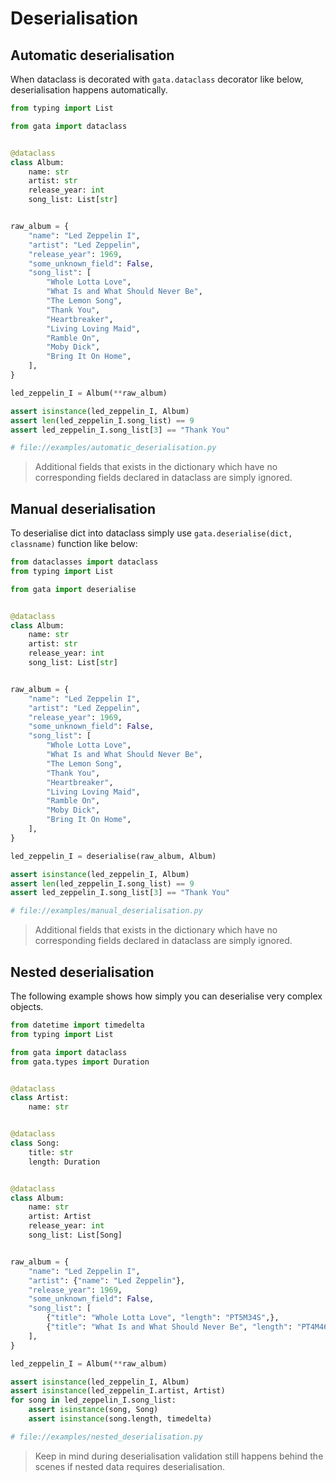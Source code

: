 # Deserialisation

## Automatic deserialisation

When dataclass is decorated with `gata.dataclass` decorator like below, deserialisation happens automatically.

```python
from typing import List

from gata import dataclass


@dataclass
class Album:
    name: str
    artist: str
    release_year: int
    song_list: List[str]


raw_album = {
    "name": "Led Zeppelin I",
    "artist": "Led Zeppelin",
    "release_year": 1969,
    "some_unknown_field": False,
    "song_list": [
        "Whole Lotta Love",
        "What Is and What Should Never Be",
        "The Lemon Song",
        "Thank You",
        "Heartbreaker",
        "Living Loving Maid",
        "Ramble On",
        "Moby Dick",
        "Bring It On Home",
    ],
}

led_zeppelin_I = Album(**raw_album)

assert isinstance(led_zeppelin_I, Album)
assert len(led_zeppelin_I.song_list) == 9
assert led_zeppelin_I.song_list[3] == "Thank You"

# file://examples/automatic_deserialisation.py
```

> Additional fields that exists in the dictionary which have no corresponding fields declared in dataclass are simply ignored.

## Manual deserialisation

To deserialise dict into dataclass simply use `gata.deserialise(dict, classname)` function like below:

```python
from dataclasses import dataclass
from typing import List

from gata import deserialise


@dataclass
class Album:
    name: str
    artist: str
    release_year: int
    song_list: List[str]


raw_album = {
    "name": "Led Zeppelin I",
    "artist": "Led Zeppelin",
    "release_year": 1969,
    "some_unknown_field": False,
    "song_list": [
        "Whole Lotta Love",
        "What Is and What Should Never Be",
        "The Lemon Song",
        "Thank You",
        "Heartbreaker",
        "Living Loving Maid",
        "Ramble On",
        "Moby Dick",
        "Bring It On Home",
    ],
}

led_zeppelin_I = deserialise(raw_album, Album)

assert isinstance(led_zeppelin_I, Album)
assert len(led_zeppelin_I.song_list) == 9
assert led_zeppelin_I.song_list[3] == "Thank You"

# file://examples/manual_deserialisation.py
```

> Additional fields that exists in the dictionary which have no corresponding fields declared in dataclass are simply ignored.


## Nested deserialisation
The following example shows how simply you can deserialise very complex objects.

```python
from datetime import timedelta
from typing import List

from gata import dataclass
from gata.types import Duration


@dataclass
class Artist:
    name: str


@dataclass
class Song:
    title: str
    length: Duration


@dataclass
class Album:
    name: str
    artist: Artist
    release_year: int
    song_list: List[Song]


raw_album = {
    "name": "Led Zeppelin I",
    "artist": {"name": "Led Zeppelin"},
    "release_year": 1969,
    "some_unknown_field": False,
    "song_list": [
        {"title": "Whole Lotta Love", "length": "PT5M34S",},
        {"title": "What Is and What Should Never Be", "length": "PT4M46S",},
    ],
}

led_zeppelin_I = Album(**raw_album)

assert isinstance(led_zeppelin_I, Album)
assert isinstance(led_zeppelin_I.artist, Artist)
for song in led_zeppelin_I.song_list:
    assert isinstance(song, Song)
    assert isinstance(song.length, timedelta)

# file://examples/nested_deserialisation.py
```

> Keep in mind during deserialisation validation still happens behind the scenes 
> if nested data requires deserialisation.
